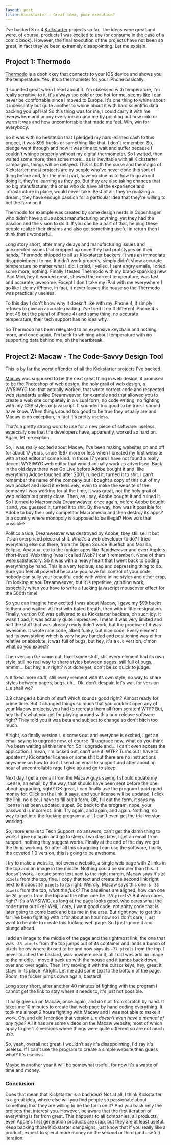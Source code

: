 ```yaml
---
layout: post
title: Kickstarter - Great idea, poor execution?
---
```


I've backed 3 or 4 [Kickstarter](https://www.ickstarter.com) projects so far. The ideas were great and were, of course, products I was excited to use (or consume in the case of a comic book). However, the final execution of the projects have not been so great, in fact they've been extremely disappointing. Let me explain.

## Project 1: Thermodo

[Thermodo](http://thermodo.com/) is a doohickey that connects to your iOS device and shows you the temperature. Yes, it's a thermometer for your iPhone basically.

It sounded great when I read about it. I'm obsessed with temperature, I'm really sensitive to it, it's always too cold or too hot for me, seems like I can never be comfortable since I moved to Europe. It's one thing to whine about it incessantly but quite another to whine about it with hard scientific data backing you up! Ha! So this thing was for me, I could carry it with me everywhere and annoy everyone around me by pointing out how cold or warm it was and how uncomfortable that made me feel. Win, win for everybody.

So it was with no hesitation that I pledged my hard-earned cash to this project, it was $99 bucks or something like that, I don't remember. So, pledge went through and now it was time to wait and suffer because I couldn't whinge properly without my digital thermometer. So I waited, then waited some more, then some more... as is inevitable with all Kickstarter campaigns, things will be delayed. This is both the curse and the magic of Kickstarter: most projects are by people who've never done this sort of thing before and, for the most part, have no clue as to how to go about doing it, they're learning as they go. But they are also taking chances that no big manufacturer, the ones who do have all the experience and infrastructure in place, would never take. Best of all, they're realizing a dream., they have enough passion for a particular idea that they're willing to bet the farm on it.

Thermodo for example was created by some design nerds in Copenhagen who didn't have a clue about manufacturing anything, yet they had the passion and the vision to do it. If you can be a part of that, helping these people realize their dreams and also get something useful in return then I think that's wonderful.

Long story short, after many delays and manufacturing issues and unexpected issues that cropped up once they had prototypes on their hands, Thermodo shipped to all us Kickstarter backers. It was an immediate disappointment to me. It didn't work properly, simply didn't show accurate temperature no matter what I did. I cried, I yelled, I sent angry emails, I cried some more, nothing. Finally I tested Thermodo with my brand-spanking new iPad Mini, hey it worked great, showed the correct temperature, was fast and accurate, awesome. Except I don't take my iPad with me everywhere I go like I do my iPhone, in fact, it never leaves the house so the Thermodo was practically useless.

To this day I don't know why it doesn't like with my iPhone 4, it simply refuses to give an accurate reading. I've tried it on 3 different iPhone 4's (not 4S but the plural of iPhone 4) and same thing, no accurate temperature, their tech support has no idea why.

So Thermodo has been relegated to an expensive keychain and nothing more, and once again, I'm back to whining about temperature with no supporting data behind me, oh the heartbreak.

## Project 2: Macaw - The Code-Savvy Design Tool

This is by far the worst offender of all the Kickstarter projects I've backed.

[Macaw](http://macaw.co/) was supposed to be the next great thing in web design, it promised to be the Photoshop of web design, the holy grail of web design, a WYSIWYG tool that actually worked, that wrote correct code and respected web standards unlike Dreamweaver, for example and that allowed you to create a web site completely in a visual form, no code writing, no fighting with any CSS styles or javascript. It sounded too good to be true. I should have know. When things sound too good to be true they usually are and Macaw is no exception, in fact it's pretty useless.

That's a pretty strong word to use for a new piece of software: useless, especially one that the developers have, apparently, worked so hard on. Again, let me explain.

So, I was really excited about Macaw, I've been making websites on and off for about 17 years, since 1997 more or less when I created my first website with a text editor of some kind. In those 17 years I have not found a really decent WYSIWYG web editor that would actually work as advertised. Back in the old days there was Go Live before Adobe bought it and, like everything Adobe touched after 2001, ruined it, turned it to shit. I can't remember the name of the company but I bought a copy of this out of my own pocket and used it extensively, even to make the website of the company I was working for at the time, it was great, not the holy grail of web editors but pretty close. Then, as I say, Adobe bought it and ruined it. So I turned to Macromedia Dreamweaver, once again, before Adobe bought it and, you guessed it, turned it to shit. By the way, how was it possible for Adobe to buy their only competitor Macromedia and then destroy its apps? In a country where monopoly is supposed to be illegal? How was that possible?

Politics aside, Dreamweaver was destroyed by Adobe, they still sell it but it's an overpriced piece of shit. What's a web developer to do? I tried everything else out there, from the Open Source Bluefish and Mozilla, Eclipse, Apatana, etc to the funkier apps like Rapidweaver and even Apple's short-lived iWeb thing (was it called iWeb? I can't remember). None of them were satisfactory. So it was with a heavy heart that I went back to coding everything by hand. This is a very tedious, sad and depressing thing to do. Sure you feel all powerful because you have full control of your code, nobody can sully your beautiful code with weird inline styles and other crap, I'm looking at you Dreamweaver, but it is repetitive, grinding work, especially when you have to write a fucking javascript mouseover effect for the 500th time!

So you can imagine how excited I was about Macaw, I gave my $99 bucks to them and waited. At first with bated breath, then with a little resignation. Finally, version 0.6 was delivered to us Kickstarter backers, oh such joy. It wasn't bad, it was actually quite impressive. I mean it was very limited and half the stuff that was already ready didn't work, but the promise of it was awesome. It wrote nice code, albeit funky, but nice code. Every element had its own styling which is very heavy handed and positioning was either relative or absolute, it was full of bugs, but hey, it's a `0.6` version, c'mon what do you expect?

Then version 0.7 came out, fixed some stuff, still every element had its own style, still no real way to share styles between pages, still full of bugs, hmmm... but hey, `0.7` right? Not done yet, don't be so quick to judge.

`0.8` fixed more stuff, still every element with its own style, no way to share styles between pages, bugs, uh... Ok, don't despair, let's wait for version `1.0` shall we?

0.9 changed a bunch of stuff which sounds good right? Almost ready for prime time. But it changed things so much that you couldn't open any of your Macaw projects, you had to recreate them all from scratch! WTF? But, hey that's what you get for playing around with a non-release software right? They told you it was beta and subject to change so don't bitch too much.

Alright, so finally version `1.0` comes out and everyone is excited, I get an email saying to upgrade now, of course I'll upgrade now, what do you think I've been waiting all this time for. So I upgrade and... I can't even access the application. I mean, I'm locked out, can't use it. WTF? Turns out I have to update my Kickstarter license or some shit but there are no instructions anywhere on how to do it. I send an email to support and after about an hour of uncontrollable rage I give up and go to sleep.

Next day I get an email from the Macaw guys saying I should update my license, an email, by the way, that should have been sent before the one about upgrading, right? OK great, I can finally use the program I paid good money for. Click on the link, it says, and your license will be updated, I click the link, no dice, I have to fill out a form, OK, fill out the form, it says my license has been updated, super. Go back to the program, nope, your password is incorrect. Shit. Try again, and again, and again. Nothing, no way to get into the fucking program at all. I can't even get the trial version working.

So, more emails to Tech Support, no answers, can't get the damn thing to work. I give up again and go to sleep. Two days later, I get an email from support, nothing they suggest works. Finally at the end of the day we get the thing working. So after all this struggling I can use the software, finally, the coveted 1.0 version, this is going to be awesome.

I try to make a website, not even a website, a single web page with 2 links in the top and an image in the middle. Nothing could be simpler than this. It doesn't work. I create some text next to the right margin, Macaw says it's `20 pixels` from the top, fine. I copy that text and create the second link right next to it about `30 pixels` to its right. Weirdly, Macaw says this one is `-33 pixels` from the top, *what the fuck?* The baselines are aligned, how can one be `20 pixels` from the top and the other one be `-33 pixels`? But who cares, right? It's a WYSIWIG, as long at the page looks good, who cares what the code turns out like? Well, I care, I want good code, not shitty code that is later going to come back and bite me in the arse. But right now, to get this far I've been fighting with it for about an hour now so I don't care, I just want to be able to create this fucking web page. So I just ignore it and plunge ahead.

I add an image to the middle of the page and the rightmost link, the one that was `-33 pixels` from the top jumps out of its container and lands a bunch of pixels below where it used to be and now says its `-77 pixels` from the top. I never touched the bastard, was nowhere near it, all I did was add an image to the middle. I move it back up with the mouse and it jumps back down, over and over again. Then I try moving it with the cursor keys, hey, great it stays in its place. Alright. Let me add some text to the bottom of the page. Boom, the fucker jumps down again, bastard!

Long story short, after another 40 minutes of fighting with the program I cannot get the link to stay where it needs to, it's just not possible.

I finally give up on Macaw, once again, and do it all from scratch by hand. It takes me 10 minutes to create that web page by hand coding everything. It took me almost 2 hours fighting with Macaw and I was not able to make it work. Oh, and did I mention that version `1.0` *doesn't even have a manual of any type?* All it has are some videos on the Macaw website, most of which apply to pre `1.0` versions where things were quite different so are not much use.

So, yeah, overall not great. I wouldn't say it's disappointing, I'd say it's useless. If I can't use the program to create a simple website then guess what? It's useless.

Maybe in another year it will be somewhat useful, for now it's a waste of time and money.

### Conclusion
Does that mean that Kickstarter is a bad idea? Not at all, I think Kickstarter is a great idea, where else will you find people so passionate about something that they are willing to be the farm on it? And you back only the projects that interest you. However, be aware that the first iteration of everything is far from great. This happens to all companies, all products, even Apple's first generation products are crap, but they are at least useful. Keep backing those Kickstarter campaigns, just know that if you really like a product, expect to spend more money on the second or third (and useful) iteration.
